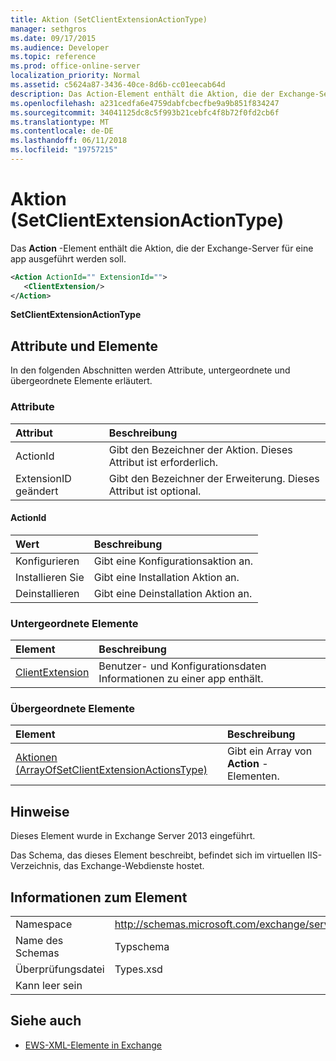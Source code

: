 ```yaml
---
title: Aktion (SetClientExtensionActionType)
manager: sethgros
ms.date: 09/17/2015
ms.audience: Developer
ms.topic: reference
ms.prod: office-online-server
localization_priority: Normal
ms.assetid: c5624a87-3436-40ce-8d6b-cc01eecab64d
description: Das Action-Element enthält die Aktion, die der Exchange-Server für eine app ausgeführt werden soll.
ms.openlocfilehash: a231cedfa6e4759dabfcbecfbe9a9b851f834247
ms.sourcegitcommit: 34041125dc8c5f993b21cebfc4f8b72f0fd2cb6f
ms.translationtype: MT
ms.contentlocale: de-DE
ms.lasthandoff: 06/11/2018
ms.locfileid: "19757215"
---
```

# <a name="action-setclientextensionactiontype"></a>Aktion (SetClientExtensionActionType)

Das **Action** -Element enthält die Aktion, die der Exchange-Server für eine app ausgeführt werden soll. 
  
```XML
<Action ActionId="" ExtensionId="">
   <ClientExtension/>
</Action>
```

 **SetClientExtensionActionType**
## <a name="attributes-and-elements"></a>Attribute und Elemente

In den folgenden Abschnitten werden Attribute, untergeordnete und übergeordnete Elemente erläutert.
  
### <a name="attributes"></a>Attribute

|**Attribut**|**Beschreibung**|
|:-----|:-----|
|ActionId  <br/> |Gibt den Bezeichner der Aktion. Dieses Attribut ist erforderlich.  <br/> |
|ExtensionID geändert  <br/> |Gibt den Bezeichner der Erweiterung. Dieses Attribut ist optional.  <br/> |
   
#### <a name="actionid"></a>ActionId

|**Wert**|**Beschreibung**|
|:-----|:-----|
|Konfigurieren  <br/> |Gibt eine Konfigurationsaktion an.  <br/> |
|Installieren Sie  <br/> |Gibt eine Installation Aktion an.  <br/> |
|Deinstallieren  <br/> |Gibt eine Deinstallation Aktion an.  <br/> |
   
### <a name="child-elements"></a>Untergeordnete Elemente

|**Element**|**Beschreibung**|
|:-----|:-----|
|[ClientExtension](clientextension.md) <br/> |Benutzer- und Konfigurationsdaten Informationen zu einer app enthält.  <br/> |
   
### <a name="parent-elements"></a>Übergeordnete Elemente

|**Element**|**Beschreibung**|
|:-----|:-----|
|[Aktionen (ArrayOfSetClientExtensionActionsType)](actions-arrayofsetclientextensionactionstype.md) <br/> |Gibt ein Array von **Action** -Elementen.  <br/> |
   
## <a name="remarks"></a>Hinweise

Dieses Element wurde in Exchange Server 2013 eingeführt.
  
Das Schema, das dieses Element beschreibt, befindet sich im virtuellen IIS-Verzeichnis, das Exchange-Webdienste hostet.
  
## <a name="element-information"></a>Informationen zum Element

|||
|:-----|:-----|
|Namespace  <br/> |http://schemas.microsoft.com/exchange/services/2006/types  <br/> |
|Name des Schemas  <br/> |Typschema  <br/> |
|Überprüfungsdatei  <br/> |Types.xsd  <br/> |
|Kann leer sein  <br/> ||
   
## <a name="see-also"></a>Siehe auch

- [EWS-XML-Elemente in Exchange](ews-xml-elements-in-exchange.md)

